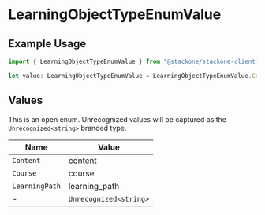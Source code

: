 # LearningObjectTypeEnumValue

## Example Usage

```typescript
import { LearningObjectTypeEnumValue } from "@stackone/stackone-client-ts/sdk/models/shared";

let value: LearningObjectTypeEnumValue = LearningObjectTypeEnumValue.Course;
```

## Values

This is an open enum. Unrecognized values will be captured as the `Unrecognized<string>` branded type.

| Name                   | Value                  |
| ---------------------- | ---------------------- |
| `Content`              | content                |
| `Course`               | course                 |
| `LearningPath`         | learning_path          |
| -                      | `Unrecognized<string>` |